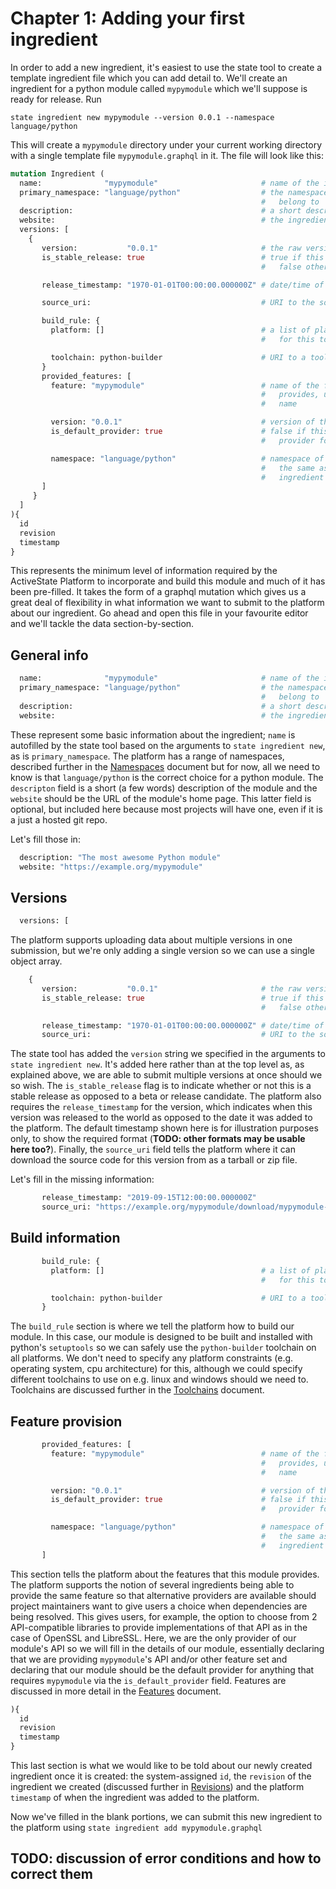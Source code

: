 # Chapter 1: Adding your first ingredient

In order to add a new ingredient, it's easiest to use the state tool to create a template
ingredient file which you can add detail to.  We'll create an ingredient for a python module
called `mypymodule` which we'll suppose is ready for release. Run

```text
state ingredient new mypymodule --version 0.0.1 --namespace language/python
```

This will create a `mypymodule` directory under your current working directory with a single
template file `mypymodule.graphql` in it.  The file will look like this:

```graphql
mutation Ingredient (
  name:              "mypymodule"                       # name of the ingredient
  primary_namespace: "language/python"                  # the namespace the ingredient should
                                                        #   belong to
  description:                                          # a short description of the ingredient
  website:                                              # the ingredient's website, if it has one
  versions: [
    {
       version:           "0.0.1"                       # the raw version of the ingredient
       is_stable_release: true                          # true if this release is stable, 
                                                        #   false otherwise

       release_timestamp: "1970-01-01T00:00:00.000000Z" # date/time of release

       source_uri:                                      # URI to the source code as a zip 

       build_rule: {
         platform: []                                   # a list of platform features required 
                                                        #   for this toolchain to be selected

         toolchain: python-builder                      # URI to a toolchain implementation
       }
       provided_features: [
         feature: "mypymodule"                          # name of the feature this version 
                                                        #   provides, usually the ingredient
                                                        #   name

         version: "0.0.1"                               # version of the feature provided
         is_default_provider: true                      # false if this is an alternative 
                                                        #   provider for a feature

         namespace: "language/python"                   # namespace of the feature, usually 
                                                        #   the same as the namespace of the 
                                                        #   ingredient
       ]
     }
  ]
){
  id
  revision
  timestamp
}
```

This represents the minimum level of information required by the ActiveState Platform to
incorporate and build this module and much of it has been pre-filled.  It takes the form of a
graphql mutation which gives us a great deal of flexibility in what information we want to
submit to the platform about our ingredient.  Go ahead and open this file in your favourite
editor and we'll tackle the data section-by-section.

## General info

```graphql
  name:              "mypymodule"                       # name of the ingredient
  primary_namespace: "language/python"                  # the namespace the ingredient should
                                                        #   belong to
  description:                                          # a short description of the ingredient
  website:                                              # the ingredient's website, if it has one
```

These represent some basic information about the ingredient; `name` is autofilled by the state
tool based on the arguments to `state ingredient new`, as is `primary_namespace`.  The platform
has a range of namespaces, described further in the [Namespaces](namespaces.md) document but for
now, all we need to know is that `language/python` is the correct choice for a python module.
The `descripton` field is a short (a few words) description of the module and the `website`
should be the URL of the module's home page.  This latter field is optional, but included here
because most projects will have one, even if it is a just a hosted git repo.

Let's fill those in:

```graphql
  description: "The most awesome Python module"
  website: "https://example.org/mypymodule"
```
## Versions

```graphql
  versions: [
```

The platform supports uploading data about multiple versions in one submission, but we're
only adding a single version so we can use a single object array.

```graphql
    {
       version:           "0.0.1"                       # the raw version of the ingredient
       is_stable_release: true                          # true if this release is stable, 
                                                        #   false otherwise

       release_timestamp: "1970-01-01T00:00:00.000000Z" # date/time of release
       source_uri:                                      # URI to the source code as a zip 
```

The state tool has added the `version` string we specified in the arguments to `state
ingredient new`.  It's added here rather than at the top level as, as explained above, we are
able to submit multiple versions at once should we so wish.  The `is_stable_release` flag is to
indicate whether or not this is a stable release as opposed to a beta or release candidate.  The
platform also requires the `release_timestamp` for the version, which indicates when this
version was released to the world as opposed to the date it was added to the platform.  The
default timestamp shown here is for illustration purposes only, to show the required format
(__TODO: other formats may be usable here too?__).  Finally, the `source_uri` field tells the
platform where it can download the source code for this version from as a tarball or zip file.

Let's fill in the missing information:

```graphql
       release_timestamp: "2019-09-15T12:00:00.000000Z"
       source_uri: "https://example.org/mypymodule/download/mypymodule-0.0.1.tar.gz"
```

## Build information

```graphql
       build_rule: {
         platform: []                                   # a list of platform features required 
                                                        #   for this toolchain to be selected

         toolchain: python-builder                      # URI to a toolchain implementation
       }
```

The `build_rule` section is where we tell the platform how to build our module.  In this case,
our module is designed to be built and installed with python's `setuptools` so we can safely use
the `python-builder` toolchain on all platforms.  We don't need to specify any
platform constraints (e.g. operating system, cpu architecture) for this, although we could
specify different toolchains to use on e.g. linux and windows should we need to.  Toolchains are
discussed further in the [Toolchains](toolchains.md) document.
## Feature provision

```graphql
       provided_features: [
         feature: "mypymodule"                          # name of the feature this version 
                                                        #   provides, usually the ingredient
                                                        #   name

         version: "0.0.1"                               # version of the feature provided
         is_default_provider: true                      # false if this is an alternative 
                                                        #   provider for a feature

         namespace: "language/python"                   # namespace of the feature, usually 
                                                        #   the same as the namespace of the 
                                                        #   ingredient
       ]
```

This section tells the platform about the features that this module provides.  The platform
supports the notion of several ingredients being able to provide the same feature so that
alternative providers are available should project maintainers want to give users a choice when
dependencies are being resolved.  This gives users, for example, the option to choose from 2
API-compatible libraries to provide implementations of that API as in the case of OpenSSL and
LibreSSL.  Here, we are the only provider of our module's API so we will fill in the details of
our module, essentially declaring that we are providing `mypymodule`'s API and/or other feature
set and declaring that our module should be the default provider for anything that requires
`mypymodule` via the `is_default_provider` field.  Features are discussed in more detail in the
[Features](features.md) document.

```graphql
){
  id
  revision
  timestamp
}
```

This last section is what we would like to be told about our newly created ingredient once it is
created: the system-assigned `id`, the `revision` of the ingredient we created (discussed
further in [Revisions](revisions.md)) and the platform `timestamp` of when the ingredient was
added to the platform.

Now we've filled in the blank portions, we can submit this new ingredient to the platform using
`state ingredient add mypymodule.graphql`

## TODO: discussion of error conditions and how to correct them
